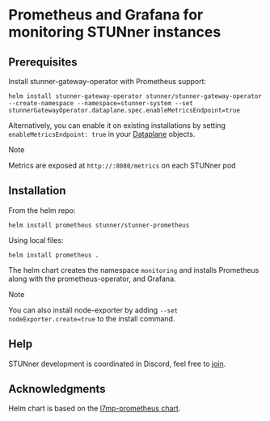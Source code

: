 # Prometheus and Grafana for monitoring STUNner instances

## Prerequisites

Install stunner-gateway-operator with Prometheus support:

```console
helm install stunner-gateway-operator stunner/stunner-gateway-operator --create-namespace --namespace=stunner-system --set stunnerGatewayOperator.dataplane.spec.enableMetricsEndpoint=true
```

Alternatively, you can enable it on existing installations by setting `enableMetricsEndpoint: true` in your [Dataplane](GATEWAY.md#dataplane) objects.

> [!NOTE]
> Metrics are exposed at `http://:8080/metrics` on each STUNner pod

## Installation

From the helm repo:
```console
helm install prometheus stunner/stunner-prometheus
```

Using local files:
```console
helm install prometheus .
```

The helm chart creates the namespace `monitoring` and installs Prometheus along with the prometheus-operator, and Grafana.

> [!NOTE]
> You can also install node-exporter by adding `--set nodeExporter.create=true` to the install command.

## Help

STUNner development is coordinated in Discord, feel free to [join](https://discord.gg/DyPgEsbwzc).

## Acknowledgments

Helm chart is based on the [l7mp-prometheus chart](https://github.com/l7mp/l7mp/tree/master/helm-charts/l7mp-prometheus).
